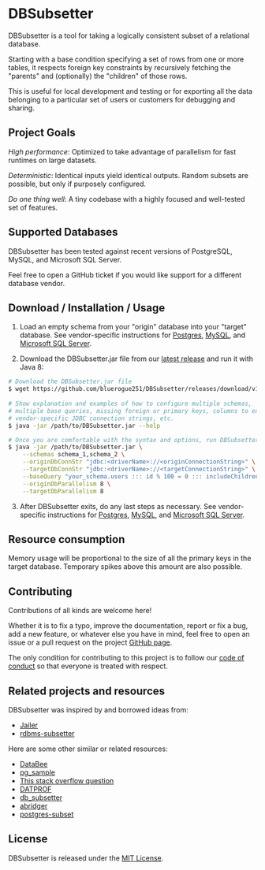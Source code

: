 # DBSubsetter

DBSubsetter is a tool for taking a logically consistent subset of a relational database.

Starting with a base condition specifying a set of rows from one or more tables, it respects foreign key constraints by recursively fetching the "parents" and (optionally) the "children" of those rows.

This is useful for local development and testing or for exporting all the data belonging to a particular set of users or customers for debugging and sharing.


## Project Goals

_High performance_: Optimized to take advantage of parallelism for fast runtimes on large datasets.

_Deterministic_: Identical inputs yield identical outputs. Random subsets are possible, but only if purposely configured.

_Do one thing well_: A tiny codebase with a highly focused and well-tested set of features.


## Supported Databases

DBSubsetter has been tested against recent versions of PostgreSQL, MySQL, and Microsoft SQL Server.

Feel free to open a GitHub ticket if you would like support for a different database vendor.


## Download / Installation / Usage

1. Load an empty schema from your "origin" database into your "target" database. See vendor-specific instructions for [Postgres](docs/pre_subset_postgres.md), [MySQL](docs/pre_subset_mysql.md), and [Microsoft SQL Server](docs/pre_subset_ms_sql_server.md).
 
2. Download the DBSubsetter.jar file from our [latest release](https://github.com/bluerogue251/DBSubsetter/releases/latest) and run it with Java 8:

```bash
# Download the DBSubsetter.jar file
$ wget https://github.com/bluerogue251/DBSubsetter/releases/download/v1.0.0-beta.1/DBSubsetter.jar --output-document /path/to/DBSubsetter.jar
 
# Show explanation and examples of how to configure multiple schemas, 
# multiple base queries, missing foreign or primary keys, columns to exclude,
# vendor-specific JDBC connection strings, etc.
$ java -jar /path/to/DBSubsetter.jar --help

# Once you are comfortable with the syntax and options, run DBSubsetter for real
$ java -jar /path/to/DBSubsetter.jar \
    --schemas schema_1,schema_2 \
    --originDbConnStr "jdbc:<driverName>://<originConnectionString>" \
    --targetDbConnStr "jdbc:<driverName>://<targetConnectionString>" \
    --baseQuery "your_schema.users ::: id % 100 = 0 ::: includeChildren" \
    --originDbParallelism 8 \
    --targetDbParallelism 8
```

3. After DBSubsetter exits, do any last steps as necessary. See vendor-specific instructions for [Postgres](docs/post_subset_postgres.md), [MySQL](docs/post_subset_mysql.md), and [Microsoft SQL Server](docs/post_subset_ms_sql_server.md).


## Resource consumption

Memory usage will be proportional to the size of all the primary keys in the target database. Temporary spikes above this amount are also possible.


## Contributing

Contributions of all kinds are welcome here!

Whether it is to fix a typo, improve the documentation, report or fix a bug, add a new feature, or whatever else you have in mind, feel free to open an issue or a pull request on the project [GitHub page](https://github.com/bluerogue251/DBSubsetter).

The only condition for contributing to this project is to follow our [code of conduct](CODE_OF_CONDUCT.md) so that everyone is treated with respect.


## Related projects and resources

DBSubsetter was inspired by and borrowed ideas from:

* [Jailer](http://jailer.sourceforge.net/home.htm)
* [rdbms-subsetter](https://github.com/18F/rdbms-subsetter)

Here are some other similar or related resources:

* [DataBee](https://www.databee.com/)
* [pg_sample](https://github.com/mla/pg_sample)
* [This stack overflow question](https://stackoverflow.com/questions/3980379/how-to-export-consistent-subset-of-database)
* [DATPROF](http://www.datprof.com/products/datprof-subset/)
* [db_subsetter](https://github.com/lostapathy/db_subsetter)
* [abridger](https://github.com/freewilll/abridger)
* [postgres-subset](https://github.com/BeautifulDestinations/postgres-subset)


## License

DBSubsetter is released under the [MIT License](LICENSE.txt).